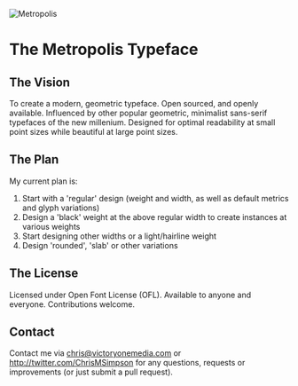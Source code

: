 ![Metropolis](https://github.com/chrismsimpson/Metropolis/blob/master/Images/metropolis-1.png)

# The Metropolis Typeface

The Vision
---
To create a modern, geometric typeface. Open sourced, and openly available. Influenced by other popular geometric, minimalist sans-serif typefaces of the new millenium. Designed for optimal readability at small point sizes while beautiful at large point sizes.

The Plan
---
My current plan is:

1. Start with a 'regular' design (weight and width, as well as default metrics and glyph variations)
2. Design a 'black' weight at the above regular width to create instances at various weights
3. Start designing other widths or a light/hairline weight
4. Design 'rounded', 'slab' or other variations

The License
---
Licensed under Open Font License (OFL). Available to anyone and everyone. Contributions welcome.

Contact
---
Contact me via chris@victoryonemedia.com or http://twitter.com/ChrisMSimpson for any questions, requests or improvements (or just submit a pull request).


